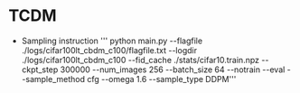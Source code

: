 # TCDM

* Sampling instruction
 ''' python main.py --flagfile ./logs/cifar100lt_cbdm_c100/flagfile.txt --logdir ./logs/cifar100lt_cbdm_c100 --fid_cache ./stats/cifar10.train.npz  --ckpt_step 300000 --num_images 256 --batch_size 64 --notrain --eval --sample_method cfg  --omega 1.6 --sample_type DDPM'''
